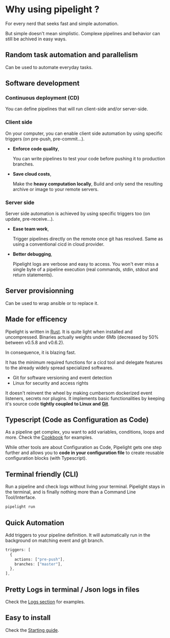 # Why using pipelight ?

For every nerd that seeks fast and simple automation.

But simple doesn't mean simplistic.
Complexe pipelines and behavior can still be achived in easy ways.

## Random task automation and parallelism

Can be used to automate everyday tasks.

## Software development

### Continuous deployment (CD)

You can define pipelines that will run client-side and/or server-side.

### Client side

On your computer, you can enable client side automation by using specific triggers (on pre-push, pre-commit...).

- **Enforce code quality**,

  You can write pipelines to test your code before pushing it to production branches.

- **Save cloud costs**,

  Make the **heavy computation locally**,
  Build and only send the resulting archive or image to your remote servers.

### Server side

Server side automation is achieved by using specific triggers too (on update, pre-receive...).

- **Ease team work**,

  Trigger pipelines directly on the remote once git has resolved.
  Same as using a conventional cicd in cloud provider.

- **Better debugging**,

  Pipelight logs are verbose and easy to access.
  You won't ever miss a single byte of a pipeline execution (real commands, stdin, stdout and return statements).

## Server provisionning

Can be used to wrap ansible or to replace it.

## Made for efficency

Pipelight is written in [Rust](https://www.rust-lang.org/).
It is quite light when installed and uncompressed.
Binaries actually weights under 6Mb (decreased by 50% between v0.5.8 and v0.6.2).

In consequence, it is blazing fast.

It has the minimum required functions for a cicd tool
and delegate features to the already widely spread specialized softwares.

- Git for software versioning and event detection
- Linux for security and access rights

It doesn't reinvent the wheel by making cumbersom dockerized event listeners, secrets nor plugins.
It implements basic functionalities by keeping it's source code **tightly coupled to Linux and [Git](https://git-scm.com/)**.

## Typescript (Code as Configuration as Code)

As a pipeline get complex, you want to add variables, conditions, loops and more.
Check the [Cookbook](/cookbook/tips) for examples.

While other tools are about Configuration as Code,
Pipelight gets one step further and allows you to **code in your configuration file** to create reusable configuration blocks (with Typescript).

## Terminal friendly (CLI)

Run a pipeline and check logs without living your terminal.
Pipelight stays in the terminal, and is finally nothing more than a Command Line Tool/Interface.

```sh
pipelight run
```

## Quick Automation

Add triggers to your pipeline definition.
It will automatically run in the background on matching event and git branch.

```ts
triggers: [
  {
    actions: ["pre-push"],
    branches: ["master"],
  },
],
```

## Pretty Logs in terminal / Json logs in files

Check the [Logs section](/guide/logs) for examples.

## Easy to install

Check the [Starting guide](/guide/).
